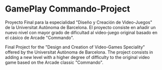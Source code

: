 # GamePlay Commando-Project

Proyecto Final para la especialidad "Diseño y Creación de Video-Juegos" de la Universitat Autònoma de Barcelona.
El proyecto consiste en añadir un nuevo nivel con mayor grado de dificultad al video-juego original basado en el cásico de Arcade "Commando".

Final Project for the "Design and Creation of Video-Games Speciality" offered by the Universitat Autònoma de Barcelona.
The project consists in adding a new level with a higher degree of difficulty to the original video game based on the Arcade classic "Commando".
